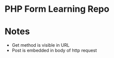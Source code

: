 # PHP Form Learning Repo

# Notes
- Get method is visible in URL
- Post is embedded in body of http request